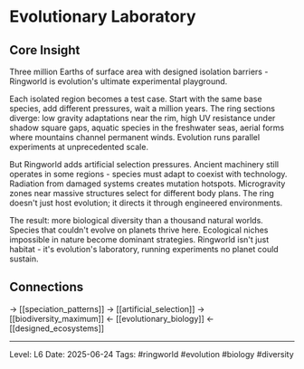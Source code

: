 # Evolutionary Laboratory

## Core Insight
Three million Earths of surface area with designed isolation barriers - Ringworld is evolution's ultimate experimental playground.

Each isolated region becomes a test case. Start with the same base species, add different pressures, wait a million years. The ring sections diverge: low gravity adaptations near the rim, high UV resistance under shadow square gaps, aquatic species in the freshwater seas, aerial forms where mountains channel permanent winds. Evolution runs parallel experiments at unprecedented scale.

But Ringworld adds artificial selection pressures. Ancient machinery still operates in some regions - species must adapt to coexist with technology. Radiation from damaged systems creates mutation hotspots. Microgravity zones near massive structures select for different body plans. The ring doesn't just host evolution; it directs it through engineered environments.

The result: more biological diversity than a thousand natural worlds. Species that couldn't evolve on planets thrive here. Ecological niches impossible in nature become dominant strategies. Ringworld isn't just habitat - it's evolution's laboratory, running experiments no planet could sustain.

## Connections
→ [[speciation_patterns]]
→ [[artificial_selection]]
→ [[biodiversity_maximum]]
← [[evolutionary_biology]]
← [[designed_ecosystems]]

---
Level: L6
Date: 2025-06-24
Tags: #ringworld #evolution #biology #diversity